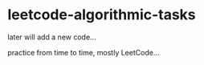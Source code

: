 # leetcode-algorithmic-tasks

later will add a new code...

practice from time to time,
mostly LeetCode...


